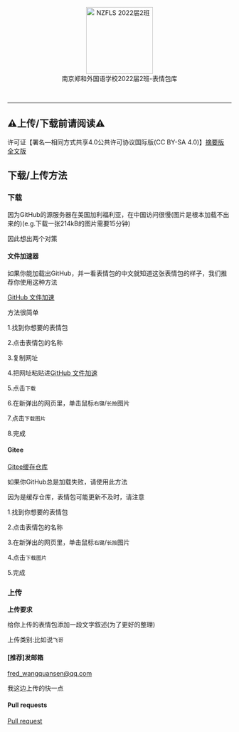 <p align="center">
<a href="https://github.com/NJZFLSc2g2022/NJZFLSc2g2022-Emoji-library">
  <img width="150" src="https://github.com/NJZFLSc2g2022/NJZFLSc2g2022-Emoji-library/blob/main/NZFLS%202022%E5%B1%8A2%E7%8F%AD.png" alt="NZFLS 2022届2班" width="300">
</a>
<br>
南京郑和外国语学校2022届2班-表情包库
</p>

<p align="center">
  <img src="https://img.shields.io/badge/Produced%20by-%E5%8D%97%E4%BA%AC%E9%83%91%E5%92%8C%E5%A4%96%E5%9B%BD%E8%AF%AD%E5%AD%A6%E6%A0%A12022%E5%B1%8A2%E7%8F%AD-blue" alt="">
  <img src="https://img.shields.io/badge/category-%E8%A1%A8%E6%83%85%E5%8C%85%E5%BA%93-blue" alt="">
  <img src="https://img.shields.io/badge/main%20contributor-Quansen%20Wang-brightgreen" alt="">
  <img src="https://img.shields.io/badge/license-CC--BY--SA--4.0-brightgreen" alt="">
</p>

***

## ⚠️上传/下载前请阅读⚠️

许可证【署名—相同方式共享4.0公共许可协议国际版(CC BY-SA 4.0)】[摘要版](https://creativecommons.org/licenses/by-sa/4.0/deed.zh) [全文版](https://creativecommons.org/licenses/by-sa/4.0/legalcode.zh-Hans)

## 下载/上传方法

### 下载

因为GitHub的源服务器在美国加利福利亚，在中国访问很慢(图片是根本加载不出来的)(e.g.下载一张214kB的图片需要15分钟)

因此想出两个对策

#### 文件加速器

如果你能加载出GitHub，并一看表情包的中文就知道这张表情包的样子，我们推荐你使用这种方法

[GitHub 文件加速](https://gh.api.99988866.xyz)

方法很简单

1.找到你想要的表情包

2.点击表情包的名称

3.复制网址

4.把网址粘贴进[GitHub 文件加速](https://gh.api.99988866.xyz)

5.点击`下载`

6.在新弹出的网页里，单击鼠标`右键`/`长按`图片

7.点击`下载图片`

8.完成

#### Gitee

[Gitee缓存仓库](https://gitee.com/FredWQS/NJZFLSc2g2022-Emoji-library)

如果你GitHub总是加载失败，请使用此方法

因为是缓存仓库，表情包可能更新不及时，请注意

1.找到你想要的表情包

2.点击表情包的名称

3.在新弹出的网页里，单击鼠标`右键`/`长按`图片

4.点击`下载图片`

5.完成

### 上传

**上传要求**

给你上传的表情包添加一段文字叙述(为了更好的整理)

上传类别:比如说`飞哥`

#### [推荐]发邮箱

[fred_wangquansen@qq.com](mailto:fred_wangquansen@qq.com)

我这边上传的快一点

#### Pull requests

[Pull request](github.com/NJZFLSc2g2022/NJZFLSc2g2022-Emoji-library/pulls)
